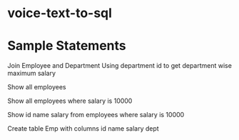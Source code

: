 # voice-text-to-sql

# Sample Statements

Join Employee and Department Using department id to get department wise maximum salary

Show all employees

Show all employees where salary is 10000

Show id name salary from employees where salary is 10000

Create table Emp with columns id name salary dept
